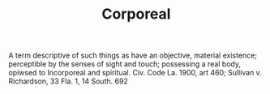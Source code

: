 ---
title: Corporeal
letter: C
permalink: "/definitions/bld-corporeal.html"
body: A term descriptive of such things as have an objective, material existence;
  perceptible by the senses of sight and touch; possessing a real body, opiwsed to
  Incorporeal and spiritual. Civ. Code La. 1900, art 460; Sullivan v. Richardson,
  33 Fla. 1, 14 South. 692
published_at: '2018-07-07'
source: Black's Law Dictionary 2nd Ed (1910)
layout: post
---